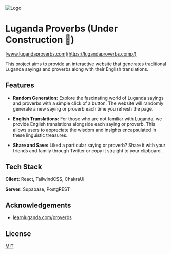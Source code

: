 
![Logo](https://i.ibb.co/X3mdQ9b/Logo.png)


# Luganda Proverbs (Under Construction 🚧)
[www.lugandaproverbs.com](https://lugandaproverbs.comp/)

This project aims to provide an interactive website that generates traditional Luganda sayings and proverbs along with their English translations.


## Features

- **Random Generation:** Explore the fascinating world of Luganda sayings and proverbs with a simple click of a button. The website will randomly generate a new saying or proverb each time you refresh the page.

- **English Translations:** For those who are not familiar with Luganda, we provide English translations alongside each saying or proverb. This allows users to appreciate the wisdom and insights encapsulated in these linguistic treasures.

- **Share and Save:** Liked a particular saying or proverb? Share it with your friends and family through Twitter or copy it straight to your clipboard. 

## Tech Stack

**Client:** React, TailwindCSS, ChakraUI

**Server:** Supabase, PostgREST


## Acknowledgements

 - [learnluganda.com/proverbs](https://learnluganda.com/proverbs)




## License

[MIT](https://choosealicense.com/licenses/mit/)

